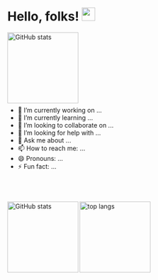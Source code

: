 # Hello, folks! <img src="https://raw.githubusercontent.com/MartinHeinz/MartinHeinz/master/wave.gif" width="30px">

<div style="width:100%"><img align="left" height="160" alt="GitHub stats" src="https://github-readme-stats.vercel.app/api/pin/?username=ElementZeroMaintained&repo=ElementZeroV1"></div></br></br></br></br></br></br></br></br></br>

- 🔭 I’m currently working on ...
- 🌱 I’m currently learning ...
- 👯 I’m looking to collaborate on ...
- 🤔 I’m looking for help with ...
- 💬 Ask me about ...
- 📫 How to reach me: ...
- 😄 Pronouns: ...
- ⚡ Fun fact: ...

</br></br></br>
<img align="left" height="160" alt="GitHub stats" src="https://github-readme-stats.vercel.app/api?username=OmegaLolBro&count_private=true&show_icons=true">
<img align="left" height="160" alt="top langs" src="https://github-readme-stats.vercel.app/api/top-langs/?username=OmegaLolBro&layout=compact">
